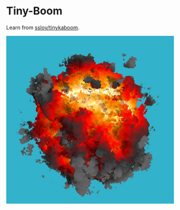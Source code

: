 # Tiny-Boom

Learn from [ssloy/tinykaboom](https://github.com/ssloy/tinykaboom). 

<img src=https://github.com/konas122/Tiny-Boom/blob/main/assets/output.jpg style="width:450px"/>
